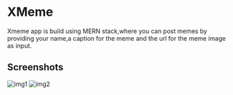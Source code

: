 # XMeme
 Xmeme app is build using MERN stack,where  you can post memes by providing your name,a caption for the meme and the url for the meme image as input.
 
 ## Screenshots
 ![img1](https://user-images.githubusercontent.com/64326790/108630498-16feb700-748b-11eb-9ae4-540849860c30.png)
 ![img2](https://user-images.githubusercontent.com/64326790/108630540-49a8af80-748b-11eb-8a4c-6d3b969025ef.png)
 
 
 
